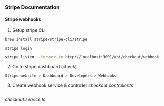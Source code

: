 ### Stripe Documentation

#### Stripe webhooks
1. Setup stripe CLI
```sh
brew install stripe/stripe-cli/stripe
```
```sh
stripe login
```
```sh
stripe listen --forward-to http://localhost:3001/api/checkout/webhook
```
2. Go to stripe dashboard (check)
```sh
Stripe website > Dashboard > Developers > Webhooks
```

3. Create webhook service & controller
*checkout.controller.ts*
```js

```
*checkout.service.ts*
```js

```